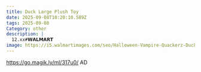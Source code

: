 ```yaml
---
title: Duck Large Plush Toy
date: 2025-09-08T10:20:10.589Z
tags: 2025-09-08
Category: other
description: |
  12.xx#𝗪𝗔𝗟𝗠𝗔𝗥𝗧 
image: https://i5.walmartimages.com/seo/Halloween-Vampire-Quackerz-Duck-Plush-Toy-Large-Way-to-Celebrate_259a073d-926a-4a24-be75-f689b519079a.0b7660fcac4b7aa48724c8a4047d6e7b.jpeg?odnHeight=2000&odnWidth=2000&odnBg=FFFFFF
---
```

https://go.magik.ly/ml/317u0/
AD